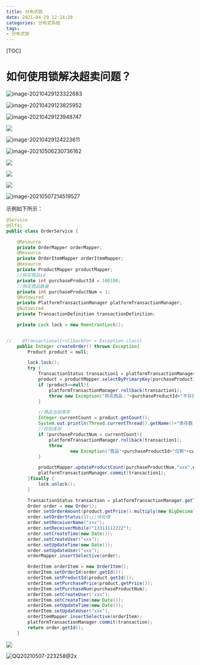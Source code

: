 ```yaml
---
title: 分布式锁
date: 2021-04-29 12:24:28
categories: 分布式系统
tags:
- 分布式锁
---
```


[TOC]

# 如何使用锁解决超卖问题？

<!-- more -->

![image-20210429123322683](https://gitee.com/littlefxc/oss/raw/master/images/QQ20210429-123340@2x.png)

![image-20210429123825952](https://gitee.com/littlefxc/oss/raw/master/images/image-20210429123825952.png)

![image-20210429123948747](https://gitee.com/littlefxc/oss/raw/master/images/QQ20210429-123959@2x-20210429124034459.png)

![](https://gitee.com/littlefxc/oss/raw/master/images/QQ20210429-124118@2x.png)

![image-20210429124223611](https://gitee.com/littlefxc/oss/raw/master/images/超卖现象解决_update.png)

 ![image-20210506230736162](https://gitee.com/littlefxc/oss/raw/master/images/QQ20210506-230803@2x.png)

![](https://gitee.com/littlefxc/oss/raw/master/images/QQ20210506-230955@2x.png)

![](https://gitee.com/littlefxc/oss/raw/master/images/QQ20210506-231732@2x.png)

![](https://gitee.com/littlefxc/oss/raw/master/images/QQ20210506-231848@2x.png)

![image-20210507214519527](https://gitee.com/littlefxc/oss/raw/master/images/QQ20210507-214536@2x.png)

示例如下所示：

```java
@Service
@Slf4j
public class OrderService {

    @Resource
    private OrderMapper orderMapper;
    @Resource
    private OrderItemMapper orderItemMapper;
    @Resource
    private ProductMapper productMapper;
    //购买商品id
    private int purchaseProductId = 100100;
    //购买商品数量
    private int purchaseProductNum = 1;
    @Autowired
    private PlatformTransactionManager platformTransactionManager;
    @Autowired
    private TransactionDefinition transactionDefinition;

    private Lock lock = new ReentrantLock();


//    @Transactional(rollbackFor = Exception.class)
    public Integer createOrder() throws Exception{
        Product product = null;

        lock.lock();
        try {
            TransactionStatus transaction1 = platformTransactionManager.getTransaction(transactionDefinition);
            product = productMapper.selectByPrimaryKey(purchaseProductId);
            if (product==null){
                platformTransactionManager.rollback(transaction1);
                throw new Exception("购买商品："+purchaseProductId+"不存在");
            }

            //商品当前库存
            Integer currentCount = product.getCount();
            System.out.println(Thread.currentThread().getName()+"库存数："+currentCount);
            //校验库存
            if (purchaseProductNum > currentCount){
                platformTransactionManager.rollback(transaction1);
                throw
                        new Exception("商品"+purchaseProductId+"仅剩"+currentCount+"件，无法购买");
            }

            productMapper.updateProductCount(purchaseProductNum,"xxx",new Date(),product.getId());
            platformTransactionManager.commit(transaction1);
        }finally {
            lock.unlock();
        }

        TransactionStatus transaction = platformTransactionManager.getTransaction(transactionDefinition);
        Order order = new Order();
        order.setOrderAmount(product.getPrice().multiply(new BigDecimal(purchaseProductNum)));
        order.setOrderStatus(1);//待处理
        order.setReceiverName("xxx");
        order.setReceiverMobile("13311112222");
        order.setCreateTime(new Date());
        order.setCreateUser("xxx");
        order.setUpdateTime(new Date());
        order.setUpdateUser("xxx");
        orderMapper.insertSelective(order);

        OrderItem orderItem = new OrderItem();
        orderItem.setOrderId(order.getId());
        orderItem.setProductId(product.getId());
        orderItem.setPurchasePrice(product.getPrice());
        orderItem.setPurchaseNum(purchaseProductNum);
        orderItem.setCreateUser("xxx");
        orderItem.setCreateTime(new Date());
        orderItem.setUpdateTime(new Date());
        orderItem.setUpdateUser("xxx");
        orderItemMapper.insertSelective(orderItem);
        platformTransactionManager.commit(transaction);
        return order.getId();
    }
```

![](https://gitee.com/littlefxc/oss/raw/master/images/QQ20210507-221236@2x.png)

![QQ20210507-223258@2x](https://gitee.com/littlefxc/oss/raw/master/images/基于数据库的分布式锁.png)

